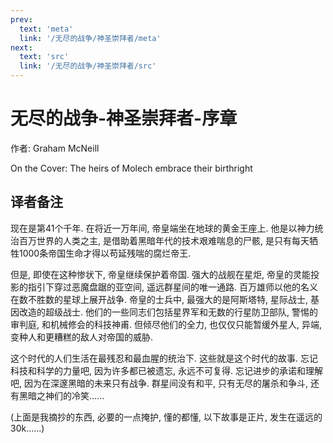 ```yaml
---
prev:
  text: 'meta'
  link: '/无尽的战争/神圣崇拜者/meta'
next:
  text: 'src'
  link: '/无尽的战争/神圣崇拜者/src'
---
```


# 无尽的战争-神圣崇拜者-序章

作者: Graham McNeill

On the Cover: The heirs of Molech embrace their birthright

## 译者备注

现在是第41个千年. 在将近一万年间, 帝皇端坐在地球的黄金王座上. 他是以神力统治百万世界的人类之主, 是借助着黑暗年代的技术艰难喘息的尸骸, 是只有每天牺牲1000条帝国生命才得以苟延残喘的腐烂帝王.

但是, 即使在这种惨状下, 帝皇继续保护着帝国. 强大的战舰在星炬, 帝皇的灵能投影的指引下穿过恶魔盘踞的亚空间, 遥远群星间的唯一通路. 百万雄师以他的名义在数不胜数的星球上展开战争. 帝皇的士兵中, 最强大的是阿斯塔特, 星际战士, 基因改造的超级战士. 他们的一些同志们包括星界军和无数的行星防卫部队, 警惕的审判庭, 和机械修会的科技神甫. 但倾尽他们的全力, 也仅仅只能暂缓外星人, 异端, 变种人和更糟糕的敌人对帝国的威胁.

这个时代的人们生活在最残忍和最血腥的统治下. 这些就是这个时代的故事. 忘记科技和科学的力量吧, 因为许多都已被遗忘, 永远不可复得. 忘记进步的承诺和理解吧, 因为在深邃黑暗的未来只有战争. 群星间没有和平, 只有无尽的屠杀和争斗, 还有黑暗之神们的冷笑......

(上面是我摘抄的东西, 必要的一点掩护, 懂的都懂, 以下故事是正片, 发生在遥远的30k......)
